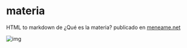 # materia
HTML to markdown de ¿Qué es la materia? publicado en [meneame.net](https://www.meneame.net/story/que-es-la-materia)

![img](https://creativecommons.org/images/deed/cc_icon_white_x2.png)
